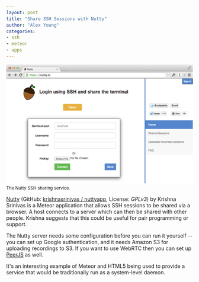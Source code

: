 ```yaml
---
layout: post
title: "Share SSH Sessions with Nutty"
author: "Alex Young"
categories:
- ssh
- meteor
- apps
---
```


<div class="image">
  <img src="/images/posts/nutty.png" />
  <small>The Nutty SSH sharing service.</small>
</div>

[Nutty](https://nutty.io/) (GitHub: [krishnasrinivas / nuttyapp](https://github.com/krishnasrinivas/nuttyapp), License: _GPLv3_) by Krishna Srinivas is a Meteor application that allows SSH sessions to be shared via a browser.  A host connects to a server which can then be shared with other people.  Krishna suggests that this could be useful for pair programming or support.

The Nutty server needs some configuration before you can run it yourself -- you can set up Google authentication, and it needs Amazon S3 for uploading recordings to S3.  If you want to use WebRTC then you can set up [PeerJS](http://peerjs.com/) as well.

It's an interesting example of Meteor and HTML5 being used to provide a service that would be traditionally run as a system-level daemon.
